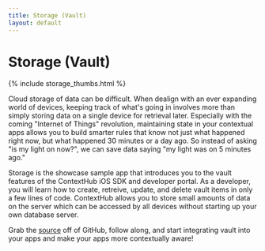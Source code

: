 ```yaml
---
title: Storage (Vault)
layout: default
---
```

# Storage (Vault)

<div class="text-center">
  {% include storage_thumbs.html %}
</div>

Cloud storage of data can be difficult. When dealign with an ever expanding world of devices, keeping track of what's going in involves more than simply storing data on a single device for retrieval later. Especially with the coming "Internet of Things" revolution, maintaining state in your contextual apps allows you to build smarter rules that know not just what happened right now, but what happened 30 minutes or a day ago. So instead of asking "is my light on now?", we can save data saying "my light was on 5 minutes ago."

Storage is the showcase sample app that introduces you to the vault features of the ContextHub iOS SDK and developer portal. As a developer, you will learn how to create, retreive, update, and delete vault items in only a few lines of code. ContextHub allows you to store small amounts of data on the server which can be accessed by all devices without starting up your own database server.

Grab the [source](https://github.com/contexthub/https://github.com/contexthub/storage) off of GitHub, follow along, and start integrating vault into your apps and make your apps more contextually aware!